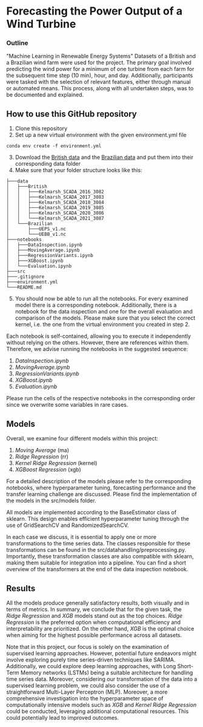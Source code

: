 # Forecasting the Power Output of a Wind Turbine

### Outline
"Machine Learning in Renewable Energy Systems"
Datasets of a British and a Brazilian wind farm were used for the project. The primary goal involved predicting the wind power for a minimum of one turbine from each farm for the subsequent time step (10 min), hour, and day. Additionally, participants were tasked with the selection of relevant features, either through manual or automated means. This process, along with all undertaken steps, was to be documented and explained.

## How to use this GitHub repository
1. Clone this repository
2. Set up a new virtual environment with the given environment.yml file
```
conda env create -f environment.yml
```
3. Download the [British data](https://zenodo.org/record/5841834#.ZEajKXbP2BQ) and the [Brazilian data](https://zenodo.org/record/1475197#.ZD6iMxXP2WC) and put them into their corresponding data folder
4. Make sure that your folder structure looks like this:
```
├───data
│   ├───British
│   │   ├───Kelmarsh_SCADA_2016_3082
│   │   ├───Kelmarsh_SCADA_2017_3083
│   │   ├───Kelmarsh_SCADA_2018_3084
│   │   ├───Kelmarsh_SCADA_2019_3085
│   │   ├───Kelmarsh_SCADA_2020_3086
│   │   └───Kelmarsh_SCADA_2021_3087
│   └───Brazilian
│       ├───UEPS_v1.nc
│       └───UEBB_v1.nc
├───notebooks
│   ├───DataInspection.ipynb
│   ├───MovingAverage.ipynb
│   ├───RegressionVariants.ipynb
│   ├───XGBoost.ipynb
│   └───Evaluation.ipynb
├───src
├───.gitignore
├───environment.yml
└───README.md
```
5. You should now be able to run all the notebooks. For every examined model there is a corresponding notebook. Additionally, there is a notebook for the data inspection and one for the overall evaluation and comparison of the models. Please make sure that you select the correct kernel, i.e. the one from the virtual environment you created in step 2. 

Each notebook is self-contained, allowing you to execute it independently without relying on the others. However, there are references within them. Therefore, we advise running the notebooks in the suggested sequence:

1. _DataInspection.ipynb_
2. _MovingAverage.ipynb_
3. _RegressionVariants.ipynb_
4. _XGBoost.ipynb_
5. _Evaluation.ipynb_

Please run the cells of the respective notebooks in the corresponding order since we overwrite some variables in rare cases.

## Models

Overall, we examine four different models within this project:

1. _Moving Average_ (ma)
2. _Ridge Regression_ (rr)
3. _Kernel Ridge Regression_ (kernel)
4. _XGBoost Regression_ (xgb)

For a detailed description of the models please refer to the corresponding notebooks, where hyperparameter tuning, forecasting performance and the transfer learning challenge are discussed. 
Please find the implementation of the models in the src/models folder.

All models are implemented according to the BaseEstimator class of sklearn. This design enables efficient hyperparameter tuning through the use of GridSearchCV and RandomizedSearchCV.

In each case we discuss, it is essential to apply one or more transformations to the time series data. The classes responsible for these transformations can be found in the src/datahandling/preprocessing.py. Importantly, these transformation classes are also compatible with sklearn, making them suitable for integration into a pipeline. You can find a short overview of the transformers at the end of the data inspection notebook.

## Results

All the models produce generally satisfactory results, both visually and in terms of metrics.
In summary, we conclude that for the given task, the _Ridge Regression_ and _XGB_ models stand out as the top choices. _Ridge Regression_ is the preferred option when computational efficiency and interpretability are prioritized. On the other hand, _XGB_ is the optimal choice when aiming for the highest possible performance across all datasets.

Note that in this project, our focus is solely on the examination of supervised learning approaches. However, potential future endeavors might involve exploring purely time series-driven techniques like SARIMA. Additionally, we could explore deep learning approaches, with Long Short-Term Memory networks (LSTMs) being a suitable architecture for handling time series data. Moreover, considering our transformation of the data into a supervised learning problem, we could also consider the use of a straightforward Multi-Layer Perceptron (MLP).
Moreover, a more comprehensive investigation into the hyperparameter space of computationally intensive models such as _XGB_ and _Kernel Ridge Regression_ could be conducted, leveraging additional computational resources. This could potentially lead to improved outcomes.
